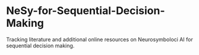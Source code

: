 # NeSy-for-Sequential-Decision-Making
 Tracking literature and additional online resources on Neurosymboloci AI for sequential decision making. 
